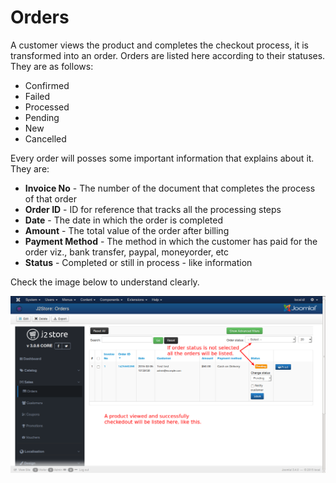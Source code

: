 # Orders

A customer views the product and completes the checkout process, it is transformed into an order. Orders are listed here according to their statuses. They are as follows:
* Confirmed
* Failed
* Processed
* Pending
* New
* Cancelled

Every order will posses some important information that explains about it. They are:
* **Invoice No** - The number of the document that completes the process of that order
* **Order ID** - ID for reference that tracks all the processing steps
* **Date** - The date in which the order is completed
* **Amount** - The total value of the order after billing
* **Payment Method** - The method in which the customer has paid for the order viz., bank transfer, paypal, moneyorder, etc
* **Status** - Completed or still in process - like information


Check the image below to understand clearly.

![Order Listing](./assets/images/order_listing.png)